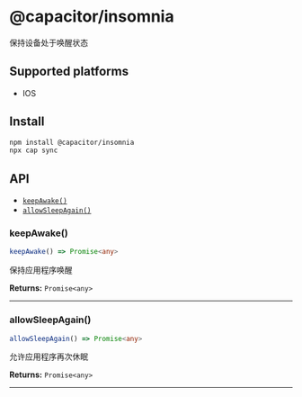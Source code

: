 # @capacitor/insomnia

保持设备处于唤醒状态

## Supported platforms

- IOS

## Install

```bash
npm install @capacitor/insomnia
npx cap sync
```

## API

<docgen-index>

* [`keepAwake()`](#keepawake)
* [`allowSleepAgain()`](#allowsleepagain)

</docgen-index>

<docgen-api>
<!--Update the source file JSDoc comments and rerun docgen to update the docs below-->

### keepAwake()

```typescript
keepAwake() => Promise<any>
```

保持应用程序唤醒

**Returns:** <code>Promise&lt;any&gt;</code>

--------------------


### allowSleepAgain()

```typescript
allowSleepAgain() => Promise<any>
```

允许应用程序再次休眠

**Returns:** <code>Promise&lt;any&gt;</code>

--------------------

</docgen-api>
